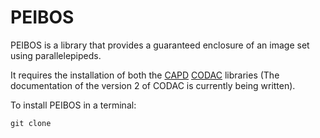 # PEIBOS

PEIBOS is a library that provides a guaranteed enclosure of an image set using parallelepipeds.

It requires the installation of both the [CAPD](http://capd.ii.uj.edu.pl/html/index.html) [CODAC](https://github.com/codac-team/codac) libraries (The documentation of the version 2 of CODAC is currently being written).

To install PEIBOS in a terminal:

```
git clone 